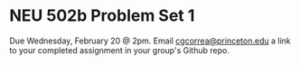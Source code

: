 # NEU 502b Problem Set 1

Due Wednesday, February 20 @ 2pm. Email cgcorrea@princeton.edu a link to your completed assignment in your group's Github repo.
